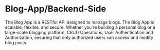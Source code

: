 # Blog-App/Backend-Side
The Blog App is a RESTful API designed to manage blogs. The Blog App is scalable, flexible, and secure. Whether you're building a personal blog or a large-scale blogging platform. CRUD Operations, User Authentication and Authorization, ensuring that only authorized users can access and modify blog posts.

